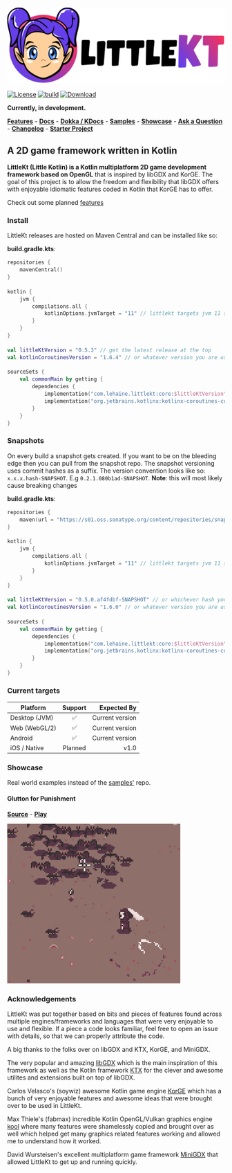 [![Logo](/art/logo/logo-outline.svg)](https://littlekt.com)

[![License](https://img.shields.io/badge/License-Apache%202.0-blue.svg)](https://github.com/littlektframework/littlekt/blob/master/LICENSE)
[![build](https://github.com/littlektframework/littlekt/actions/workflows/build.yml/badge.svg?branch=master)](https://github.com/littlektframework/littlekt/actions/workflows/build.yml)
[![Download](https://img.shields.io/maven-central/v/com.lehaine.littlekt/core/0.5.3)](https://search.maven.org/artifact/com.lehaine.littlekt/core/0.5.3/pom)

**Currently, in development.**

**[Features](https://littlekt.com/features/)** - **[Docs](https://littlekt.com/docs/)** - **[Dokka / KDocs](https://littlekt.com/dokka/)** - **[Samples](https://github.com/littlektframework/littlekt-samples)** - **[Showcase](#showcase)** - **[Ask a Question](https://github.com/littlektframework/littlekt/discussions/categories/q-a)** - **[Changelog](CHANGELOG.md)** - **[Starter Project](https://github.com/littlektframework/littlekt-game-template)**

## A 2D game framework written in Kotlin

**LittleKt (Little Kotlin) is a Kotlin multiplatform 2D game development framework based on OpenGL** that is inspired by
libGDX and KorGE. The goal of this project is to allow the freedom and flexibility that libGDX offers with enjoyable
idiomatic features coded in Kotlin that KorGE has to offer.

Check out some planned [features](https://github.com/littlektframework/littlekt/labels/enhancement)

### Install

LittleKt releases are hosted on Maven Central and can be installed like so:

**build.gradle.kts**:

```kotlin
repositories {
    mavenCentral()
}

kotlin {
    jvm {
        compilations.all {
            kotlinOptions.jvmTarget = "11" // littlekt targets jvm 11 so we must target atleast 11
        }
    }
}

val littleKtVersion = "0.5.3" // get the latest release at the top
val kotlinCoroutinesVersion = "1.6.4" // or whatever version you are using

sourceSets {
    val commonMain by getting {
        dependencies {
            implementation("com.lehaine.littlekt:core:$littleKtVersion")
            implementation("org.jetbrains.kotlinx:kotlinx-coroutines-core:$kotlinCoroutinesVersion")  // littlekt requires coroutines library on the classpath
        }
    }
}
```

### Snapshots

On every build a snapshot gets created. If you want to be on the bleeding edge then you can pull from the snapshot repo.
The snapshot versioning uses commit hashes as a suffix. The version convention looks like so: `x.x.x.hash-SNAPSHOT`.
E.g `0.2.1.080b1ad-SNAPSHOT`.
**Note**: this will most likely cause breaking changes

**build.gradle.kts**:

```kotlin
repositories {
    maven(url = "https://s01.oss.sonatype.org/content/repositories/snapshots/")
}

kotlin {
    jvm {
        compilations.all {
            kotlinOptions.jvmTarget = "11" // littlekt targets jvm 11 so we must target atleast 11
        }
    }
}

val littleKtVersion = "0.5.0.af4fdbf-SNAPSHOT" // or whichever hash you are using
val kotlinCoroutinesVersion = "1.6.0" // or whatever version you are using

sourceSets {
    val commonMain by getting {
        dependencies {
            implementation("com.lehaine.littlekt:core:$littleKtVersion")
            implementation("org.jetbrains.kotlinx:kotlinx-coroutines-core:$kotlinCoroutinesVersion")  // littlekt requires coroutines library on the classpath
        }
    }
}
```

### Current targets

| Platform         | Support |     Expected By |
|------------------|:-------:|----------------:|
| Desktop (JVM)    |    ✅    | Current version |
| Web (WebGL/2)    |    ✅    | Current version |
| Android          |    ✅    | Current version |
| iOS / Native     | Planned |            v1.0 |

### Showcase

Real world examples instead of the [samples'](https://github.com/littlektframework/littlekt-samples) repo.

#### Glutton for Punishment

**[Source](https://github.com/LeHaine/ggo2022)** - **[Play](https://lehaine.itch.io/glutton-for-punishment)**

![gif](https://github.com/LeHaine/ggo2022/blob/master/itchio/gif1.gif)

### Acknowledgements

LittleKt was put together based on bits and pieces of features found across multiple engines/frameworks and languages
that were very enjoyable to use and flexible. If a piece a code looks familiar, feel free to open an issue with details,
so that we can properly attribute the code.

A big thanks to the folks over on libGDX and KTX, KorGE, and MiniGDX.

The very popular and amazing [libGDX](https://github.com/libgdx/libgdx) which is the main inspiration of this framework
as well as the Kotlin framework [KTX](https://github.com/libktx/ktx) for the clever and awesome utilites and extensions
built on top of libGDX.

Carlos Velasco's (soywiz) awesome Kotlin game engine [KorGE](https://github.com/korlibs/korge) which has a bunch of very
enjoyable features and awesome ideas that were brought over to be used in LittleKt.

Max Thiele's (fabmax) incredible Kotlin OpenGL/Vulkan graphics engine [kool](https://github.com/fabmax/kool) where many
features were shamelessly copied and brought over as well which helped get many graphics related features working and
allowed me to understand how it worked.

David Wursteisen's excellent multiplatform game framework [MiniGDX](https://github.com/minigdx/minigdx/) that allowed
LittleKt to get up and running quickly.
